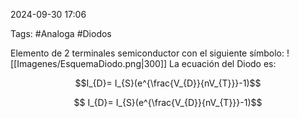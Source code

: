 2024-09-30 17:06

Tags: #Analoga #Diodos

Elemento de 2 terminales semiconductor con el siguiente símbolo:
![[Imagenes/EsquemaDiodo.png|300]]
La ecuación del Diodo es:
```math
I_{D}= I_{S}(e^{\frac{V_{D}}{nV_{T}}}-1)
```
$$ I_{D}= I_{S}(e^{\frac{V_{D}}{nV_{T}}}-1)$$
